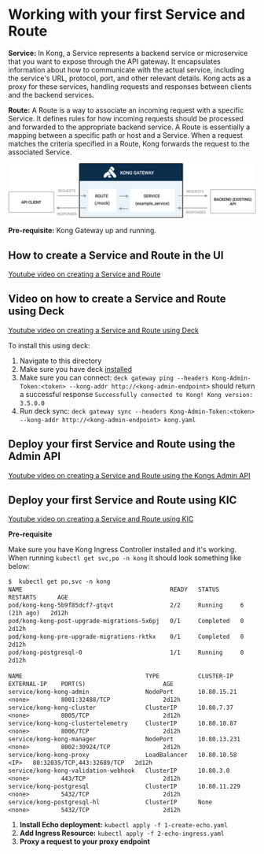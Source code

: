 # Working with your first Service and Route

**Service:** In Kong, a Service represents a backend service or microservice that you want to expose through the API gateway. It encapsulates information about how to communicate with the actual service, including the service's URL, protocol, port, and other relevant details. Kong acts as a proxy for these services, handling requests and responses between clients and the backend services.

**Route:** A Route is a way to associate an incoming request with a specific Service.
It defines rules for how incoming requests should be processed and forwarded to the appropriate backend service.
A Route is essentially a mapping between a specific path or host and a Service. When a request matches the criteria specified in a Route, Kong forwards the request to the associated Service.

![Route and Service](../images/route-and-service.png)

**Pre-requisite:** Kong Gateway up and running. 

## How to create a Service and Route in the UI

[Youtube video on creating a Service and Route](FIX)

## Video on how to create a Service and Route using Deck

[Youtube video on creating a Service and Route using Deck](FIX)

To install this using deck:

1. Navigate to this directory
2. Make sure you have deck [installed](https://docs.konghq.com/deck/latest/installation/)
3. Make sure you can connect: `deck gateway ping --headers Kong-Admin-Token:<token> --kong-addr http://<kong-admin-endpoint>` should return a successful response `Successfully connected to Kong! Kong version:  3.5.0.0`
4. Run deck sync: `deck gateway sync --headers Kong-Admin-Token:<token> --kong-addr http://<kong-admin-endpoint> kong.yaml`

## Deploy your first Service and Route using the Admin API

[Youtube video on creating a Service and Route using the Kongs Admin API]()


## Deploy your first Service and Route using KIC

[Youtube video on creating a Service and Route using KIC]()


**Pre-requisite**

Make sure you have Kong Ingress Controller installed and it's working. When running  `kubectl get svc,po -n kong` it should look something like below:

```
$  kubectl get po,svc -n kong
NAME                                          READY   STATUS      RESTARTS      AGE
pod/kong-kong-5b9f85dcf7-gtqvt                2/2     Running     6 (21h ago)   2d12h
pod/kong-kong-post-upgrade-migrations-5x6pj   0/1     Completed   0             2d12h
pod/kong-kong-pre-upgrade-migrations-rktkx    0/1     Completed   0             2d12h
pod/kong-postgresql-0                         1/1     Running     0             2d12h

NAME                                   TYPE           CLUSTER-IP     EXTERNAL-IP    PORT(S)                      AGE
service/kong-kong-admin                NodePort       10.80.15.21    <none>         8001:32488/TCP               2d12h
service/kong-kong-cluster              ClusterIP      10.80.7.37     <none>         8005/TCP                     2d12h
service/kong-kong-clustertelemetry     ClusterIP      10.80.10.87    <none>         8006/TCP                     2d12h
service/kong-kong-manager              NodePort       10.80.13.231   <none>         8002:30924/TCP               2d12h
service/kong-kong-proxy                LoadBalancer   10.80.10.58    <IP>   80:32035/TCP,443:32689/TCP   2d12h
service/kong-kong-validation-webhook   ClusterIP      10.80.3.0      <none>         443/TCP                      2d12h
service/kong-postgresql                ClusterIP      10.80.11.229   <none>         5432/TCP                     2d12h
service/kong-postgresql-hl             ClusterIP      None           <none>         5432/TCP                     2d12h
```

1. **Install Echo deployment:** `kubectl apply -f 1-create-echo.yaml`
2. **Add Ingress Resource:** `kubectl apply -f 2-echo-ingress.yaml`
3. **Proxy a request to your proxy endpoint**